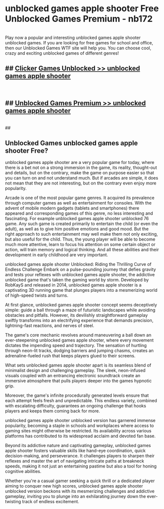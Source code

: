 # unblocked games apple shooter  Free Unblocked Games Premium - nb172 <br>
<br>
Play now a popular and interesting unblocked games apple shooter unblocked games. If you are looking for free games for school and office, then our Unblocked Games WTF site will help you. You can choose cool, crazy and exciting unblocked games of different genres!


## ##  [Clicker Games Unblocked >> unblocked games apple shooter](http://freeplayer.one?title=unblocked_games_apple_shooter&ref=UGames)
  <br>

##  ## [Unblocked Games Premium >> unblocked games apple shooter](http://freeplayer.one?title=unblocked_games_apple_shooter&ref=UGames)
  <br>
  ##



## Unblocked Games unblocked games apple shooter Free?

unblocked games apple shooter are a very popular game for today, where there is a bet not on a strong immersion in the game, its reality, thought-out and details, but on the contrary, make the game on purpose easier so that you can turn on and not understand much. But if arcades are simple, it does not mean that they are not interesting, but on the contrary even enjoy more popularity.

Arcade is one of the most popular game genres. It acquired its prevalence through computer games as well as entertainment for consoles. With the advent of mobile modern gadgets (tablets and smartphones) there appeared and corresponding games of this genre, no less interesting and fascinating. For example unblocked games apple shooter unblocked 76 game. Any such game is created primarily to entertain the child (or even the adult), as well as to give him positive emotions and good mood. But the right approach to such entertainment may well make them not only exciting, but also useful for the child. Thus, the young player will be able to become much more attentive, learn to focus his attention on some certain object or action, will train memory and logical thinking. And all these abilities and their development in early childhood are very important.

unblocked games apple shooter Unblocked: Riding the Thrilling Curve of Endless Challenge
Embark on a pulse-pounding journey that defies gravity and tests your reflexes with unblocked games apple shooter, the addictive unblocked game that's taken the gaming world by storm. Developed by RobKayS and released in 2014, unblocked games apple shooter is a captivating 3D running game that plunges players into a mesmerizing world of high-speed twists and turns.

At first glance, unblocked games apple shooter concept seems deceptively simple: guide a ball through a maze of futuristic landscapes while avoiding obstacles and pitfalls. However, its devilishly straightforward gameplay swiftly transforms into an electrifying experience that demands precision, lightning-fast reactions, and nerves of steel.

The game's core mechanic revolves around maneuvering a ball down an ever-steepening unblocked games apple shooter, where every movement dictates the impending speed and trajectory. The sensation of hurtling through neon-lit tracks, dodging barriers and jumping chasms, creates an adrenaline-fueled rush that keeps players glued to their screens.

What sets unblocked games apple shooter apart is its seamless blend of minimalist design and challenging gameplay. The sleek, neon-infused visuals coupled with an entrancing electronic soundtrack create an immersive atmosphere that pulls players deeper into the games hypnotic grip.

Moreover, the game's infinite procedurally generated levels ensure that each attempt feels fresh and unpredictable. This endless variety, combined with escalating difficulty, guarantees an ongoing challenge that hooks players and keeps them coming back for more.

unblocked games apple shooter unblocked version has garnered immense popularity, becoming a staple in schools and workplaces where access to gaming sites might otherwise be restricted. Its availability across various platforms has contributed to its widespread acclaim and devoted fan base.

Beyond its addictive nature and captivating gameplay, unblocked games apple shooter fosters valuable skills like hand-eye coordination, quick decision-making, and perseverance. It challenges players to sharpen their reflexes and master the art of navigating intricate paths at breakneck speeds, making it not just an entertaining pastime but also a tool for honing cognitive abilities.

Whether you're a casual gamer seeking a quick thrill or a dedicated player aiming to conquer new high scores, unblocked games apple shooter unblocked version beckons with its mesmerizing challenges and addictive gameplay, inviting you to plunge into an exhilarating journey down the ever-twisting track of endless excitement.